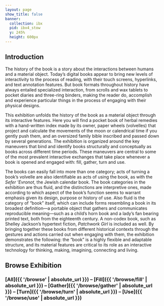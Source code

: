 ```yaml
---
layout: page
show_title: false
banner:
  collection: ibx
  pid: ibx4_stow
  y: 245%
  height: 600px
---
```

## Introduction

The history of the book is a story about the interactions between humans and a material object. Today’s digital books appear to bring new levels of interactivity to the process of reading, with their touch screens, hyperlinks, and text annotation features. But book formats throughout history have always entailed specialized interaction, from scrolls and wax tablets to pocket diaries and three-ring binders, making the reader do, accomplish and experience particular things in the process of engaging with their physical designs.

This exhibition unfolds the history of the book as a material object through its interactive features. Here you will find a pocket book of herbal remedies with a hand-written index made by its owner, paper wheels (volvelles) that project and calculate the movements of the moon or calendrical time if you gently push them, and an oversized family bible inscribed and passed down by several generations. The exhibition is organized around the key maneuvers that bind and identify books structurally and conceptually as books across different time periods. These maneuvers are central to some of the most prevalent interactive exchanges that take place whenever a book is opened and engaged with: fill, gather, turn and use.

The books can easily fall into more than one category; acts of turning a book’s volvelle are also identifiable as acts of using the book, as with the <i>Sefer ‘Evronot</i>, the Jewish calendar book. The book categories in the exhibition are thus fluid, and the distinctions are interpretive ones, made according to which aspect of the book’s function seems to warrant emphasis given its design, purpose or history of use. Also fluid is the category of “book” itself, which can include forms resembling a book in its broadest definition—a portable object that gathers and communicates reproducible meaning—such as a child’s horn book and a lady’s fan bearing printed text, both from the eighteenth century. A non-codex book, such as Shelley Jackson’s hypertext fiction, <i>Patchwork Girl</i> is included as well. By bringing together these books from different historical contexts through the gestures and actions carried out when engaging with them, the exhibition demonstrates the following: the “book” is a highly flexible and adaptable structure, and its material features are critical to its role as an interactive technology for thinking, making, imagining, connecting and living.


## Browse Exhibition

### [All]({{ '/browse' | absolute_url }}) – [Fill]({{ '/browse/fill' | absolute_url }}) – [Gather]({{ '/browse/gather' | absolute_url }}) – [Turn]({{ '/browse/turn' | absolute_url }}) – [Use]({{ '/browse/use' | absolute_url }})
